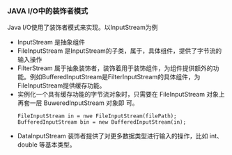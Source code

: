 ### JAVA I/O中的装饰者模式
Java I/O使用了装饰者模式来实现。以InputStream为例
- InputStream 是抽象组件
- FileInputStream 是InputStream的子类，属于，具体组件，提供了字节流的输入操作
- FilterStream 属于抽象装饰者，装饰着用于装饰组件，为组件提供额外的功能。例如BufferedInputStream是FilterInputStream的具体组件，为FileInputStream提供缓存功能。
- 实例化一个具有缓存功能的字节流对象时，只需要在 FileInputStream 对象上再套一层 BuweredInputStream 对象即
  可。
    ````
    FileInputStream in = nwe FileInputStream(filePath);
    BufferedInputStream bin = new BufferedInputStream(in);
    ````
- DataInputStream 装饰者提供了对更多数据类型进行输入的操作，比如 int、double 等基本类型。